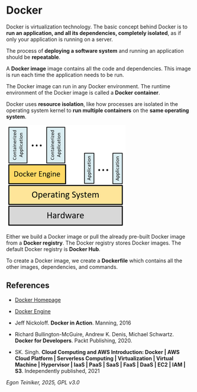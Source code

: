 # Docker

Docker is virtualization technology.
The basic concept behind Docker is to **run an application, and all its 
dependencies, completely isolated**, as if only your application is 
running on a server.

The process of **deploying a software system** and running an application 
should be **repeatable**. 

A **Docker image** image contains all the code and dependencies. 
This image is run each time the application needs to be run.

The Docker image can run in any Docker environment. 
The runtime environment of the Docker image is called a **Docker container**. 

Docker uses **resource isolation**, like how processes are isolated 
in the operating system kernel to **run multiple containers** on the 
**same operating system**.

![Docker Layers](figures/Docker-Layers.png)

Either we build a Docker image or pull the already pre-built Docker image 
from a **Docker registry**. The Docker registry stores Docker images. 
The default Docker registry is **Docker Hub**.

To create a Docker image, we create a **Dockerfile** which contains all 
the other images, dependencies, and commands.


## References

* [Docker Homepage](https://www.docker.com/)
* [Docker Engine](https://docs.docker.com/engine/)

* Jeff Nickoloff. **Docker in Action**. Manning, 2016 
* Richard Bullington-McGuire, Andrew K. Denis, Michael Schwartz. **Docker for Developers**. Packt Publishing, 2020.
* SK. Singh. **Cloud Computing and AWS Introduction: Docker | AWS Cloud Platform | Serverless Computing | Virtualization | Virtual Machine | Hypervisor | IaaS | PaaS | SaaS | FaaS | DaaS | EC2 | IAM | S3**. Independently published, 2021


*Egon Teiniker, 2025, GPL v3.0*
